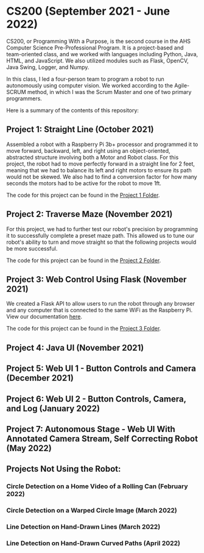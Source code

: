 # CS200 (September 2021 - June 2022)
CS200, or Programming With a Purpose, is the second course in the AHS Computer Science Pre-Professional Program. It is a project-based and team-oriented class, and we worked with languages including Python, Java, HTML, and JavaScript. We also utilized modules such as Flask, OpenCV, Java Swing, Logger, and Numpy. 

In this class, I led a four-person team to program a robot to run autonomously using computer vision. We worked according to the Agile-SCRUM method, in which I was the Scrum Master and one of two primary programmers.

Here is a summary of the contents of this repository:

## Project 1: Straight Line (October 2021)
Assembled a robot with a Raspberry Pi 3b+ processor and programmed it to move forward, backward, left, and right using an object-oriented, abstracted structure involving both a Motor and Robot class. For this project, the robot had to move perfectly forward in a straight line for 2 feet, meaning that we had to balance its left and right motors to ensure its path would not be skewed. We also had to find a conversion factor for how many seconds the motors had to be active for the robot to move 1ft.

The code for this project can be found in the [Project 1 Folder](https://github.com/jnnchi/CS200/tree/main/project1).

## Project 2: Traverse Maze (November 2021)
For this project, we had to further test our robot's precision by programming it to successfully complete a preset maze path. This allowed us to tune our robot's ability to turn and move straight so that the following projects would be more successful.

The code for this project can be found in the [Project 2 Folder](https://github.com/jnnchi/CS200/tree/main/project2).

## Project 3: Web Control Using Flask (November 2021)
We created a Flask API to allow users to run the robot through any browser and any computer that is connected to the same WiFi as the Raspberry Pi. View our documentation [here](https://docs.google.com/document/d/1o0M4B9gvexxTvWWVfs1vIguKFfLGcg4x77M757j3ddU/edit?usp=sharing).

The code for this project can be found in the [Project 3 Folder](https://github.com/jnnchi/CS200/tree/main/project3).

## Project 4: Java UI (November 2021)
## Project 5: Web UI 1 - Button Controls and Camera (December 2021)
## Project 6: Web UI 2 - Button Controls, Camera, and Log (January 2022)
## Project 7: Autonomous Stage - Web UI With Annotated Camera Stream, Self Correcting Robot (May 2022)

## Projects Not Using the Robot:
### Circle Detection on a Home Video of a Rolling Can (February 2022)
### Circle Detection on a Warped Circle Image (March 2022)
### Line Detection on Hand-Drawn Lines (March 2022)
### Line Detection on Hand-Drawn Curved Paths (April 2022)
